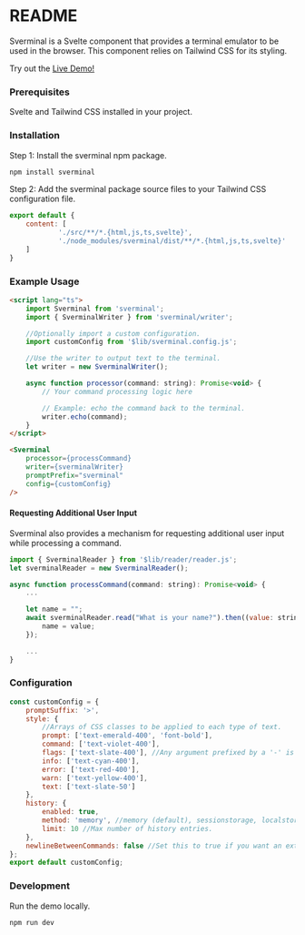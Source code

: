 # README
Sverminal is a Svelte component that provides a terminal emulator to be used in the browser. This component relies on Tailwind CSS for its styling.

Try out the [Live Demo!](https://sverminal.io)

### Prerequisites
Svelte and Tailwind CSS installed in your project.

### Installation
Step 1: Install the sverminal npm package.
```bash
npm install sverminal
```

Step 2: Add the sverminal package source files to your Tailwind CSS configuration file.

```javascript
export default {
	content: [
            './src/**/*.{html,js,ts,svelte}', 
            './node_modules/sverminal/dist/**/*.{html,js,ts,svelte}'
    ]
}
```

### Example Usage

```html
<script lang="ts">
    import Sverminal from 'sverminal';
    import { SverminalWriter } from 'sverminal/writer';

    //Optionally import a custom configuration.
    import customConfig from '$lib/sverminal.config.js';

    //Use the writer to output text to the terminal.
    let writer = new SverminalWriter();

    async function processor(command: string): Promise<void> {
        // Your command processing logic here

        // Example: echo the command back to the terminal.
        writer.echo(command);
    }
</script>
```

```html
<Sverminal 
    processor={processCommand} 
    writer={sverminalWriter} 
    promptPrefix="sverminal" 
    config={customConfig} 
/>
```

#### Requesting Additional User Input
Sverminal also provides a mechanism for requesting additional user input while processing a command. 

```javascript
import { SverminalReader } from '$lib/reader/reader.js';
let sverminalReader = new SverminalReader();

async function processCommand(command: string): Promise<void> {
    ...

    let name = "";
    await sverminalReader.read("What is your name?").then((value: string) => {
        name = value;
    });

    ...
}
```

### Configuration

```javascript
const customConfig = {
	promptSuffix: '>',
	style: {
        //Arrays of CSS classes to be applied to each type of text.
		prompt: ['text-emerald-400', 'font-bold'],
		command: ['text-violet-400'],
		flags: ['text-slate-400'], //Any argument prefixed by a '-' is considered a flag.
		info: ['text-cyan-400'],
		error: ['text-red-400'],
		warn: ['text-yellow-400'],
		text: ['text-slate-50']
	},
	history: {
		enabled: true,
		method: 'memory', //memory (default), sessionstorage, localstorage
		limit: 10 //Max number of history entries.
	},
	newlineBetweenCommands: false //Set this to true if you want an extra line between commands.
};
export default customConfig;
```

### Development
Run the demo locally.
```
npm run dev
```

